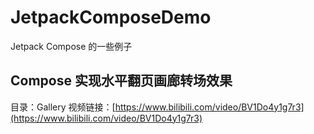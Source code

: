 # JetpackComposeDemo
Jetpack Compose 的一些例子

## Compose 实现水平翻页画廊转场效果
目录：Gallery
视频链接：[https://www.bilibili.com/video/BV1Do4y1g7r3](https://www.bilibili.com/video/BV1Do4y1g7r3)
